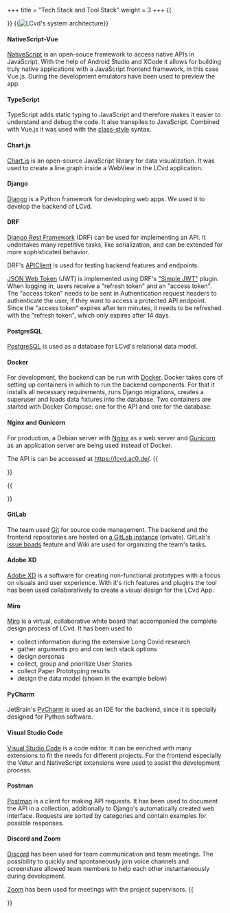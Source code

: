 +++
title = "Tech Stack and Tool Stack"
weight = 3
+++
{{<section title="Tech Stack">}}
{{<image src="architektur.jpg" alt="LCvd's system architecture">}}

#### NativeScript-Vue
[NativeScript](https://nativescript.org/) is an open-souce framework to access native APIs in JavaScript. 
With the help of Android Studio and XCode it allows for building truly native applications with a JavaScript frontend 
framework, in this case Vue.js.
During the development emulators have been used to preview the app.

#### TypeScript
TypeScript adds static typing to JavaScript and therefore makes it easier to understand and debug the code.
It also transpiles to JavaScript. Combined with Vue.js it was used with the
[class-style](https://class-component.vuejs.org/) syntax.

#### Chart.js
[Chart.js](https://www.chartjs.org/) is an open-source JavaScript library for data visualization. It was used to create
a line graph inside a WebView in the LCvd application.

#### Django
[Django](https://www.djangoproject.com/) is a Python framework for developing web apps. We used it 
to develop the backend of LCvd. 

#### DRF
[Django Rest Framework](https://www.django-rest-framework.org/) (DRF) can be used for implementing an API. 
It undertakes many repetitive tasks, like serialization, and can be extended for more sophisticated 
behavior. 

DRF's [APIClient](https://www.django-rest-framework.org/api-guide/testing/#apiclient) is used for testing backend features 
and endpoints.

[JSON Web Token](https://datatracker.ietf.org/doc/html/rfc7519) (JWT) is implemented using DRF's ["Simple JWT"](https://django-rest-framework-simplejwt.readthedocs.io/en/latest/) plugin.
When logging in, users receive a "refresh token" and an "access token". The "access token" needs to be sent in Authentication request headers 
to authenticate the user, if they want to access a protected API endpoint. Since the "access token" expires after ten minutes, 
it needs to be refreshed with the "refresh token", which only expires after 14 days.

#### PostgreSQL
[PostgreSQL](https://www.postgresql.org/) is used as a database for LCvd's relational data model. 

#### Docker
For development, the backend can be run with [Docker](https://www.docker.com/). Docker takes care of setting up containers
in which to run the backend components. For that it installs all necessary requirements, runs Django migrations, 
creates a superuser and loads data fixtures into the database. Two containers are started with Docker Compose: 
one for the API and one for the database.

#### Nginx and Gunicorn
For production, a Debian server with [Nginx](https://www.nginx.com/) as a web server and  [Gunicorn](https://gunicorn.org/) 
as an application server are being used instead of Docker. 

The API is can be accessed at https://lcvd.ac0.de/.
{{</section>}}

{{<section title="Tool Stack">}}
#### GitLab
The team used [Git](https://git-scm.com/) for source code management. The backend and the frontend repositories are hosted on 
[a GitLab instance](https://git.myhki.de/) (private). GitLab's [issue boads](https://docs.gitlab.com/ee/user/project/issue_board.html) 
feature and Wiki are used for organizing the team's tasks.

#### Adobe XD
[Adobe XD](https://www.adobe.com/de/products/xd.html) is a software for creating non-functional prototypes with a focus on visuals and user experience. With it's rich features and plugins the tool has been
used collaboratively to create a visual design for the LCvd App.

#### Miro
[Miro](https://miro.com/) is a virtual, collaborative white board that accompanied the complete design process of LCvd. It has been used to 
* collect information during the extensive Long Covid research
* gather arguments pro and con tech stack options
* design personas
* collect, group and prioritize User Stories 
* collect Paper Prototyping results
* design the data model (shown in the example below)

#### PyCharm
JetBrain's [PyCharm](https://www.jetbrains.com/pycharm/) is used as an IDE for the backend, since it is specially 
designed for Python software. 

#### Visual Studio Code
[Visual Studio Code](https://code.visualstudio.com/) is a code editor. It can be enriched with many extensions to fit
the needs for different projects.
For the frontend especially the Vetur and NativeScript extensions were used to assist the development process.

#### Postman
[Postman](https://www.postman.com/) is a client for making API requests. It has been used to document the API 
in a collection, additionally to Django's automatically created web interface. 
Requests are sorted by categories and contain examples for possible responses. 

#### Discord and Zoom
[Discord](https://discord.com/) has been used for team communication and team meetings. The possibility to quickly and 
spontaneously join voice channels and screenshare allowed team members to help each other instantaneously during 
development.

[Zoom](https://htw-berlin.zoom.us/) has been used for meetings with the project supervisors. 
{{</section>}}
